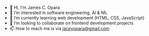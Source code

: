 - 👋 Hi, I’m James C. Opara
- 👀 I’m interested in software engineering, AI & ML
- 🌱 I’m currently learning web development (HTML, CSS, JavaScript)
- 💞️ I’m looking to collaborate on frontend development projects
- 📫 How to reach me is via jaceyopara@gmail.com

<!---
jacey10/About me is a ✨ special ✨ repository because its `README.md` (this file) appears on your GitHub profile.
You can click the Preview link to take a look at your changes.
--->
